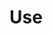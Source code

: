 # Use 
<link rel="stylesheet" href="https://cdn.jsdelivr.net/gh/SazumiVicky/no-copas-article@main/copas.css">
